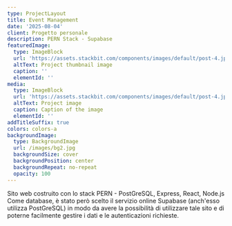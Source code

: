 ```yaml
---
type: ProjectLayout
title: Event Management
date: '2025-08-04'
client: Progetto personale
description: PERN Stack - Supabase
featuredImage:
  type: ImageBlock
  url: 'https://assets.stackbit.com/components/images/default/post-4.jpeg'
  altText: Project thumbnail image
  caption: ''
  elementId: ''
media:
  type: ImageBlock
  url: 'https://assets.stackbit.com/components/images/default/post-4.jpeg'
  altText: Project image
  caption: Caption of the image
  elementId: ''
addTitleSuffix: true
colors: colors-a
backgroundImage:
  type: BackgroundImage
  url: /images/bg2.jpg
  backgroundSize: cover
  backgroundPosition: center
  backgroundRepeat: no-repeat
  opacity: 100
---
```

Sito web costruito con lo stack PERN - PostGreSQL, Express, React, Node.js Come database, è stato però scelto il servizio online Supabase (anch'esso utilizza PostGreSQL) in modo da avere la possibilità di utilizzare tale sito e di poterne facilmente gestire i dati e le autenticazioni richieste.
